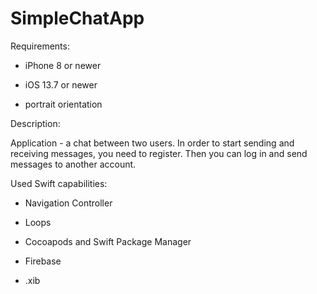 # SimpleChatApp

Requirements:

- iPhone 8 or newer

- iOS 13.7 or newer

- portrait orientation

Description:

Application - a chat between two users. In order to start sending and receiving messages, you need to register. Then you can log in and send messages to another account.

Used Swift capabilities:

- Navigation Controller

- Loops

- Cocoapods and Swift Package Manager

- Firebase

- .xib
